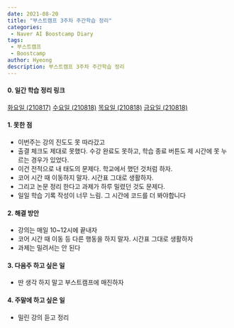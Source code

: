 ```yaml
---
date: 2021-08-20
title: "부스트캠프 3주차 주간학습 정리"
categories: 
 - Naver AI Boostcamp Diary
tags:
 - 부스트캠프
 - Boostcamp
author: Hyeong
description: 부스트캠프 3주차 주간학습 정리
---
```

#### 0. 일간 학습 정리 링크
[화요일 (210817)](https://hyeong01.github.io/ai%20boostcamp/AI-Boostcamp-Day-11/)
[수요일 (210818)](https://hyeong01.github.io/ai%20boostcamp/AI-Boostcamp-Day-12/)
[목요일 (210818)](https://hyeong01.github.io/ai%20boostcamp/AI-Boostcamp-Day-13/)
[금요일 (210818)](https://hyeong01.github.io/ai%20boostcamp/AI-Boostcamp-Day-14/)

#### 1. 못한 점
- 이번주는 강의 진도도 못 따라갔고
- 출결 체크도 제대로 못했다. 수강 완료도 못하고, 학습 종료 버튼도 제 시간에 못 누르는 경우가 있었다.
- 이건 전적으로 내 태도의 문제다. 학교에서 했던 것처럼 하자.
- 코어 시간 때 이동하지 말자. 시간표 그대로 생활하자.
- 그리고 논문 정리 한다고 과제가 하루 밀렸던 것도 문제다.
- 일일 학습 기록 작성이 너무 느림. 그 시간에 코드를 더 봐야합니다

#### 2. 해결 방안
- 강의는 매일 10~12시에 끝내자
- 코어 시간 때 이동 등 다른 행동을 하지 말자. 시간표 그대로 생활하자
- 과제는 밀려서는 안 된다

#### 3. 다음주 하고 싶은 일
- 딴 생각 하지 말고 부스트캠프에 매진하자

#### 4. 주말에 하고 싶은 일
- 밀린 강의 듣고 정리